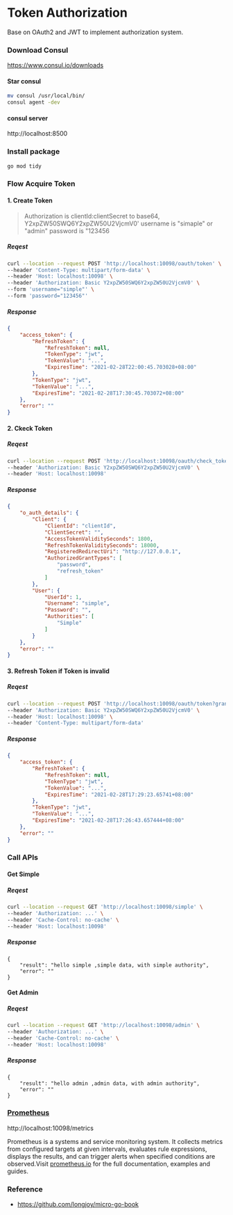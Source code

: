 # Token Authorization

Base on OAuth2 and JWT to implement authorization system.

### Download Consul
https://www.consul.io/downloads

#### Star consul
```sh
mv consul /usr/local/bin/
consul agent -dev
```

####  consul server
http://localhost:8500

### Install package
```sh
go mod tidy
```

### Flow Acquire Token
#### 1. Create Token
> Authorization is clientId:clientSecret to base64,  Y2xpZW50SWQ6Y2xpZW50U2VjcmV0'
> username is "simaple" or "admin"
> password is "123456

##### Reqest
``` bash
curl --location --request POST 'http://localhost:10098/oauth/token' \
--header 'Content-Type: multipart/form-data' \
--header 'Host: localhost:10098' \
--header 'Authorization: Basic Y2xpZW50SWQ6Y2xpZW50U2VjcmV0' \
--form 'username="simple"' \
--form 'password="123456"'
```

##### Response
``` json
{
    "access_token": {
        "RefreshToken": {
            "RefreshToken": null,
            "TokenType": "jwt",
            "TokenValue": "...",
            "ExpiresTime": "2021-02-28T22:00:45.703028+08:00"
        },
        "TokenType": "jwt",
        "TokenValue": "...",
        "ExpiresTime": "2021-02-28T17:30:45.703072+08:00"
    },
    "error": ""
}
```

#### 2. Ckeck Token
##### Reqest
``` bash
curl --location --request POST 'http://localhost:10098/oauth/check_token?token=...' \
--header 'Authorization: Basic Y2xpZW50SWQ6Y2xpZW50U2VjcmV0' \
--header 'Host: localhost:10098'
```

##### Response
``` json
{
    "o_auth_details": {
        "Client": {
            "ClientId": "clientId",
            "ClientSecret": "",
            "AccessTokenValiditySeconds": 1800,
            "RefreshTokenValiditySeconds": 18000,
            "RegisteredRedirectUri": "http://127.0.0.1",
            "AuthorizedGrantTypes": [
                "password",
                "refresh_token"
            ]
        },
        "User": {
            "UserId": 1,
            "Username": "simple",
            "Password": "",
            "Authorities": [
                "Simple"
            ]
        }
    },
    "error": ""
}
```

#### 3. Refresh Token if Token is invalid
##### Reqest
``` bash
curl --location --request POST 'http://localhost:10098/oauth/token?grant_type=refresh_token&refresh_token=...' \
--header 'Authorization: Basic Y2xpZW50SWQ6Y2xpZW50U2VjcmV0' \
--header 'Host: localhost:10098' \
--header 'Content-Type: multipart/form-data'
```
##### Response
``` json
{
    "access_token": {
        "RefreshToken": {
            "RefreshToken": null,
            "TokenType": "jwt",
            "TokenValue": "...",
            "ExpiresTime": "2021-02-28T17:29:23.65741+08:00"
        },
        "TokenType": "jwt",
        "TokenValue": "...",
        "ExpiresTime": "2021-02-28T17:26:43.657444+08:00"
    },
    "error": ""
}
```

### Call APIs
#### Get Simple
##### Reqest
``` bash
curl --location --request GET 'http://localhost:10098/simple' \
--header 'Authorization: ...' \
--header 'Cache-Control: no-cache' \
--header 'Host: localhost:10098'
```
##### Response
```
{
    "result": "hello simple ,simple data, with simple authority",
    "error": ""
}
```
#### Get Admin
##### Reqest
``` bash
curl --location --request GET 'http://localhost:10098/admin' \
--header 'Authorization: ...' \
--header 'Cache-Control: no-cache' \
--header 'Host: localhost:10098'
```
##### Response
```
{
    "result": "hello admin ,admin data, with admin authority",
    "error": ""
}
```

### [Prometheus](https://prometheus.io/)
http://localhost:10098/metrics

Prometheus is a systems and service monitoring system. It collects metrics from configured targets at given intervals, evaluates rule expressions, displays the results, and can trigger alerts when specified conditions are observed.Visit [prometheus.io](https://prometheus.io/) for the full documentation, examples and guides.

### Reference
* https://github.com/longjoy/micro-go-book